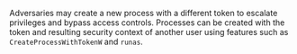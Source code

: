 Adversaries may create a new process with a different token to escalate privileges and bypass access controls. Processes can be created with the token and resulting security context of another user using features such as `CreateProcessWithTokenW` and `runas`.